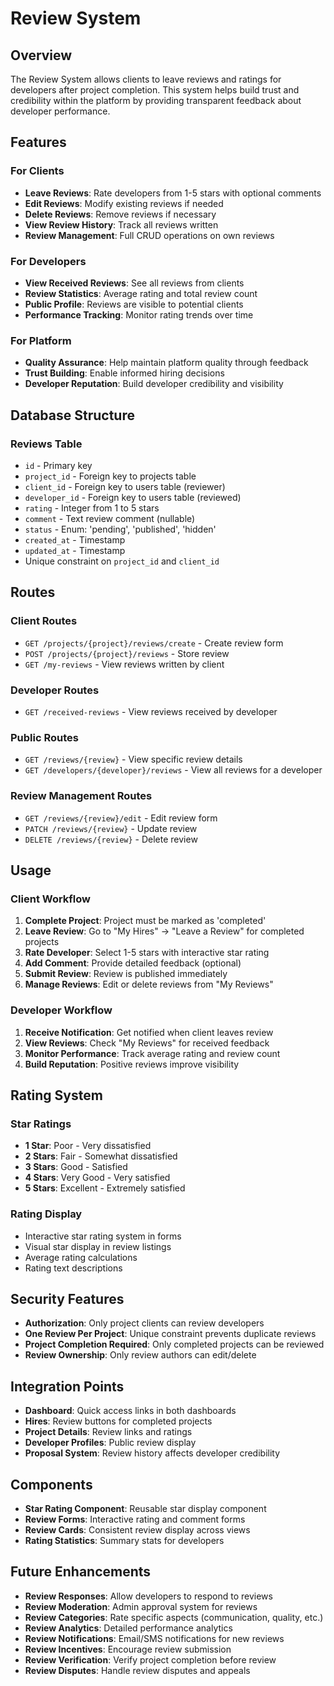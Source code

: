 # Review System

## Overview
The Review System allows clients to leave reviews and ratings for developers after project completion. This system helps build trust and credibility within the platform by providing transparent feedback about developer performance.

## Features

### For Clients
- **Leave Reviews**: Rate developers from 1-5 stars with optional comments
- **Edit Reviews**: Modify existing reviews if needed
- **Delete Reviews**: Remove reviews if necessary
- **View Review History**: Track all reviews written
- **Review Management**: Full CRUD operations on own reviews

### For Developers
- **View Received Reviews**: See all reviews from clients
- **Review Statistics**: Average rating and total review count
- **Public Profile**: Reviews are visible to potential clients
- **Performance Tracking**: Monitor rating trends over time

### For Platform
- **Quality Assurance**: Help maintain platform quality through feedback
- **Trust Building**: Enable informed hiring decisions
- **Developer Reputation**: Build developer credibility and visibility

## Database Structure

### Reviews Table
- `id` - Primary key
- `project_id` - Foreign key to projects table
- `client_id` - Foreign key to users table (reviewer)
- `developer_id` - Foreign key to users table (reviewed)
- `rating` - Integer from 1 to 5 stars
- `comment` - Text review comment (nullable)
- `status` - Enum: 'pending', 'published', 'hidden'
- `created_at` - Timestamp
- `updated_at` - Timestamp
- Unique constraint on `project_id` and `client_id`

## Routes

### Client Routes
- `GET /projects/{project}/reviews/create` - Create review form
- `POST /projects/{project}/reviews` - Store review
- `GET /my-reviews` - View reviews written by client

### Developer Routes
- `GET /received-reviews` - View reviews received by developer

### Public Routes
- `GET /reviews/{review}` - View specific review details
- `GET /developers/{developer}/reviews` - View all reviews for a developer

### Review Management Routes
- `GET /reviews/{review}/edit` - Edit review form
- `PATCH /reviews/{review}` - Update review
- `DELETE /reviews/{review}` - Delete review

## Usage

### Client Workflow
1. **Complete Project**: Project must be marked as 'completed'
2. **Leave Review**: Go to "My Hires" → "Leave a Review" for completed projects
3. **Rate Developer**: Select 1-5 stars with interactive star rating
4. **Add Comment**: Provide detailed feedback (optional)
5. **Submit Review**: Review is published immediately
6. **Manage Reviews**: Edit or delete reviews from "My Reviews"

### Developer Workflow
1. **Receive Notification**: Get notified when client leaves review
2. **View Reviews**: Check "My Reviews" for received feedback
3. **Monitor Performance**: Track average rating and review count
4. **Build Reputation**: Positive reviews improve visibility

## Rating System

### Star Ratings
- **1 Star**: Poor - Very dissatisfied
- **2 Stars**: Fair - Somewhat dissatisfied
- **3 Stars**: Good - Satisfied
- **4 Stars**: Very Good - Very satisfied
- **5 Stars**: Excellent - Extremely satisfied

### Rating Display
- Interactive star rating system in forms
- Visual star display in review listings
- Average rating calculations
- Rating text descriptions

## Security Features
- **Authorization**: Only project clients can review developers
- **One Review Per Project**: Unique constraint prevents duplicate reviews
- **Project Completion Required**: Only completed projects can be reviewed
- **Review Ownership**: Only review authors can edit/delete

## Integration Points
- **Dashboard**: Quick access links in both dashboards
- **Hires**: Review buttons for completed projects
- **Project Details**: Review links and ratings
- **Developer Profiles**: Public review display
- **Proposal System**: Review history affects developer credibility

## Components
- **Star Rating Component**: Reusable star display component
- **Review Forms**: Interactive rating and comment forms
- **Review Cards**: Consistent review display across views
- **Rating Statistics**: Summary stats for developers

## Future Enhancements
- **Review Responses**: Allow developers to respond to reviews
- **Review Moderation**: Admin approval system for reviews
- **Review Categories**: Rate specific aspects (communication, quality, etc.)
- **Review Analytics**: Detailed performance analytics
- **Review Notifications**: Email/SMS notifications for new reviews
- **Review Incentives**: Encourage review submission
- **Review Verification**: Verify project completion before review
- **Review Disputes**: Handle review disputes and appeals
